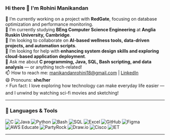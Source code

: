### Hi there 👋 I'm Rohini Manikandan  

🔭 I’m currently working on a project with **RedGate**, focusing on database optimization and performance monitoring.  
🌱 I’m currently studying **BEng Computer Science Engineering** at **Anglia Ruskin University, Cambridge**.  
👯 I’m looking to collaborate on **AI-based wellness tools, data-driven projects, and automation scripts**.  
🤔 I’m looking for help with **enhancing system design skills and exploring cloud-based application deployment**.  
💬 Ask me about **C programming, Java, SQL, Bash scripting, and data analysis** — or anything tech-related!  
📫 How to reach me: [manikandanrohini18@gmail.com](mailto:manikandanrohini18@gmail.com) | [LinkedIn](https://www.linkedin.com/in/rohini-manikandan-28ab31324/)  
😄 Pronouns: **she/her**  
⚡ Fun fact: I love exploring how technology can make everyday life easier — and I unwind by watching sci-fi movies and sketching!

---

### 🧠 Languages & Tools  
![C](https://img.shields.io/badge/-C-00599C?style=flat&logo=c)  ![Java](https://img.shields.io/badge/-Java-007396?style=flat&logo=java&logoColor=white)  ![Python](https://img.shields.io/badge/-Python-3776AB?style=flat&logo=python)  ![Bash](https://img.shields.io/badge/-Bash-4EAA25?style=flat&logo=gnu-bash)  ![SQL](https://img.shields.io/badge/-SQL-003B57?style=flat&logo=postgresql)  ![Excel](https://img.shields.io/badge/-Excel-217346?style=flat&logo=microsoft-excel)  ![GitHub](https://img.shields.io/badge/-GitHub-181717?style=flat&logo=github)  ![Figma](https://img.shields.io/badge/-Figma-F24E1E?style=flat&logo=figma)  ![AWS Educate](https://img.shields.io/badge/-AWS%20Educate-FF9900?style=flat&logo=amazonaws)  ![PartyRock](https://img.shields.io/badge/-PartyRock-232F3E?style=flat&logo=awsamplify)  ![Draw.io](https://img.shields.io/badge/-Draw.io-F08705?style=flat&logo=diagramsdotnet) ![Cisco](https://img.shields.io/badge/-Cisco-1BA0D7?style=flat&logo=cisco)   ![IET](https://img.shields.io/badge/-IET-660099?style=flat&logo=iet&logoColor=white)

---
